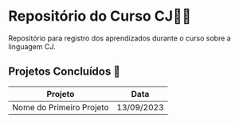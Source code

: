 
# Repositório do Curso CJ🐱‍💻

Repositório para registro dos aprendizados durante o curso sobre a linguagem CJ.

## Projetos Concluídos 🎯

| Projeto | Data
   |---|---|
| Nome do Primeiro Projeto | 13/09/2023

